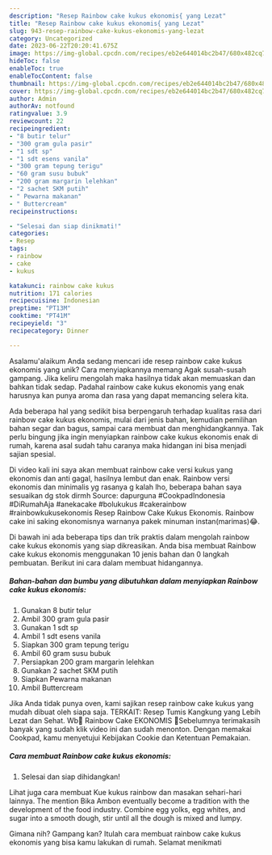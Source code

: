 ```yaml
---
description: "Resep Rainbow cake kukus ekonomis{ yang Lezat"
title: "Resep Rainbow cake kukus ekonomis{ yang Lezat"
slug: 943-resep-rainbow-cake-kukus-ekonomis-yang-lezat
category: Uncategorized
date: 2023-06-22T20:20:41.675Z
image: https://img-global.cpcdn.com/recipes/eb2e644014bc2b47/680x482cq70/rainbow-cake-kukus-ekonomis-foto-resep-utama.jpg
hideToc: false
enableToc: true
enableTocContent: false
thumbnail: https://img-global.cpcdn.com/recipes/eb2e644014bc2b47/680x482cq70/rainbow-cake-kukus-ekonomis-foto-resep-utama.jpg
cover: https://img-global.cpcdn.com/recipes/eb2e644014bc2b47/680x482cq70/rainbow-cake-kukus-ekonomis-foto-resep-utama.jpg
author: Admin
authorAv: notfound
ratingvalue: 3.9
reviewcount: 22
recipeingredient:
- "8 butir telur"
- "300 gram gula pasir"
- "1 sdt sp"
- "1 sdt esens vanila"
- "300 gram tepung terigu"
- "60 gram susu bubuk"
- "200 gram margarin lelehkan"
- "2 sachet SKM putih"
- " Pewarna makanan"
- " Buttercream"
recipeinstructions:

- "Selesai dan siap dinikmati!"
categories:
- Resep
tags:
- rainbow
- cake
- kukus

katakunci: rainbow cake kukus 
nutrition: 171 calories
recipecuisine: Indonesian
preptime: "PT13M"
cooktime: "PT41M"
recipeyield: "3"
recipecategory: Dinner

---
```



Asalamu'alaikum Anda sedang mencari ide resep rainbow cake kukus ekonomis yang unik? Cara menyiapkannya memang Agak susah-susah gampang. Jika keliru mengolah maka hasilnya tidak akan memuaskan dan bahkan tidak sedap. Padahal rainbow cake kukus ekonomis yang enak harusnya kan punya aroma dan rasa yang dapat memancing selera kita.


Ada beberapa hal yang sedikit bisa berpengaruh terhadap kualitas rasa dari rainbow cake kukus ekonomis, mulai dari jenis bahan, kemudian pemilihan bahan segar dan bagus, sampai cara membuat dan menghidangkannya. Tak perlu bingung jika ingin menyiapkan rainbow cake kukus ekonomis enak di rumah, karena asal sudah tahu caranya maka hidangan ini bisa menjadi sajian spesial.

Di video kali ini saya akan membuat rainbow cake versi kukus yang ekonomis dan anti gagal, hasilnya lembut dan enak. Rainbow versi ekonomis dan minimalis yg rasanya g kalah lho, beberapa bahan saya sesuaikan dg stok dirmh Source: dapurguna #CookpadIndonesia #DiRumahAja #anekacake #bolukukus #cakerainbow #rainbowkukusekonomis Resep Rainbow Cake Kukus Ekonomis. Rainbow cake ini saking ekonomisnya warnanya pakek minuman instan(marimas)😂.


Di bawah ini ada beberapa tips dan trik praktis dalam mengolah rainbow cake kukus ekonomis yang siap dikreasikan. Anda bisa membuat Rainbow cake kukus ekonomis menggunakan 10 jenis bahan dan 0 langkah pembuatan. Berikut ini cara dalam membuat hidangannya.

<!--inarticleads1-->

##### Bahan-bahan dan bumbu yang dibutuhkan dalam menyiapkan Rainbow cake kukus ekonomis:

1. Gunakan 8 butir telur
1. Ambil 300 gram gula pasir
1. Gunakan 1 sdt sp
1. Ambil 1 sdt esens vanila
1. Siapkan 300 gram tepung terigu
1. Ambil 60 gram susu bubuk
1. Persiapkan 200 gram margarin lelehkan
1. Gunakan 2 sachet SKM putih
1. Siapkan  Pewarna makanan
1. Ambil  Buttercream


Jika Anda tidak punya oven, kami sajikan resep rainbow cake kukus yang mudah dibuat oleh siapa saja. TERKAIT: Resep Tumis Kangkung yang Lebih Lezat dan Sehat. Wb🌈 Rainbow Cake EKONOMIS 🌈Sebelumnya terimakasih banyak yang sudah klik video ini dan sudah menonton. Dengan memakai Cookpad, kamu menyetujui Kebijakan Cookie dan Ketentuan Pemakaian. 

<!--inarticleads2-->

##### Cara membuat Rainbow cake kukus ekonomis:


1. Selesai dan siap dihidangkan!

Lihat juga cara membuat Kue kukus rainbow dan masakan sehari-hari lainnya. The mention Bika Ambon eventually become a tradition with the development of the food industry. Combine egg yolks, egg whites, and sugar into a smooth dough, stir until all the dough is mixed and lumpy. 

Gimana nih? Gampang kan? Itulah cara membuat rainbow cake kukus ekonomis yang bisa kamu lakukan di rumah. Selamat menikmati
